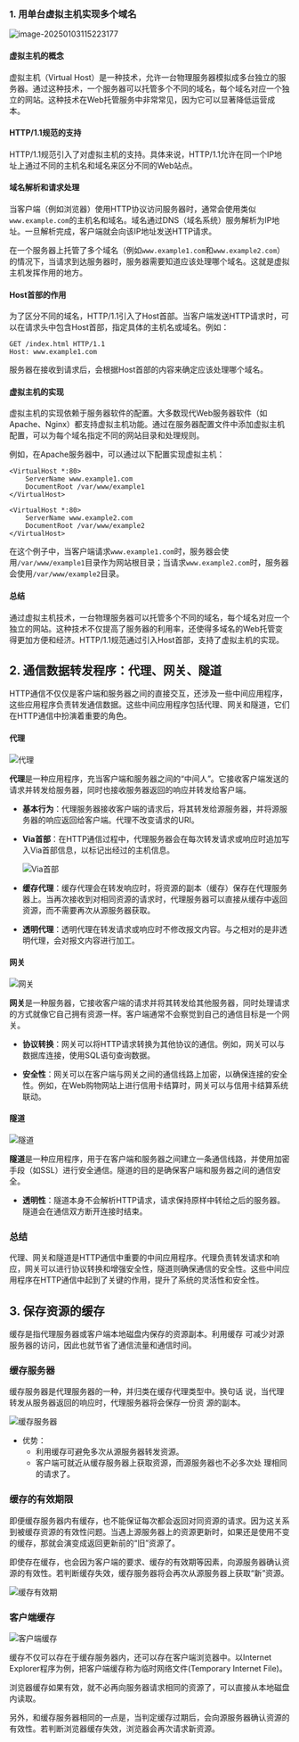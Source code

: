 ### 1. 用单台虚拟主机实现多个域名

![image-20250103115223177](https://raw.githubusercontent.com/chongzicbo/images/main/picgo/image-20250103115223177.png)

#### 虚拟主机的概念
虚拟主机（Virtual Host）是一种技术，允许一台物理服务器模拟成多台独立的服务器。通过这种技术，一个服务器可以托管多个不同的域名，每个域名对应一个独立的网站。这种技术在Web托管服务中非常常见，因为它可以显著降低运营成本。

#### HTTP/1.1规范的支持
HTTP/1.1规范引入了对虚拟主机的支持。具体来说，HTTP/1.1允许在同一个IP地址上通过不同的主机名和域名来区分不同的Web站点。

#### 域名解析和请求处理
当客户端（例如浏览器）使用HTTP协议访问服务器时，通常会使用类似`www.example.com`的主机名和域名。域名通过DNS（域名系统）服务解析为IP地址。一旦解析完成，客户端就会向该IP地址发送HTTP请求。

在一个服务器上托管了多个域名（例如`www.example1.com`和`www.example2.com`）的情况下，当请求到达服务器时，服务器需要知道应该处理哪个域名。这就是虚拟主机发挥作用的地方。

#### Host首部的作用
为了区分不同的域名，HTTP/1.1引入了Host首部。当客户端发送HTTP请求时，可以在请求头中包含Host首部，指定具体的主机名或域名。例如：

```
GET /index.html HTTP/1.1
Host: www.example1.com
```

服务器在接收到请求后，会根据Host首部的内容来确定应该处理哪个域名。

#### 虚拟主机的实现
虚拟主机的实现依赖于服务器软件的配置。大多数现代Web服务器软件（如Apache、Nginx）都支持虚拟主机功能。通过在服务器配置文件中添加虚拟主机配置，可以为每个域名指定不同的网站目录和处理规则。

例如，在Apache服务器中，可以通过以下配置实现虚拟主机：

```
<VirtualHost *:80>
    ServerName www.example1.com
    DocumentRoot /var/www/example1
</VirtualHost>

<VirtualHost *:80>
    ServerName www.example2.com
    DocumentRoot /var/www/example2
</VirtualHost>
```

在这个例子中，当客户端请求`www.example1.com`时，服务器会使用`/var/www/example1`目录作为网站根目录；当请求`www.example2.com`时，服务器会使用`/var/www/example2`目录。

#### 总结
通过虚拟主机技术，一台物理服务器可以托管多个不同的域名，每个域名对应一个独立的网站。这种技术不仅提高了服务器的利用率，还使得多域名的Web托管变得更加方便和经济。HTTP/1.1规范通过引入Host首部，支持了虚拟主机的实现。

## 2. 通信数据转发程序：代理、网关、隧道

HTTP通信不仅仅是客户端和服务器之间的直接交互，还涉及一些中间应用程序，这些应用程序负责转发通信数据。这些中间应用程序包括代理、网关和隧道，它们在HTTP通信中扮演着重要的角色。

#### 代理

![代理](https://raw.githubusercontent.com/chongzicbo/images/main/picgo/image-20250103115541965.png)

**代理**是一种应用程序，充当客户端和服务器之间的“中间人”。它接收客户端发送的请求并转发给服务器，同时也接收服务器返回的响应并转发给客户端。

- **基本行为**：代理服务器接收客户端的请求后，将其转发给源服务器，并将源服务器的响应返回给客户端。代理不改变请求的URI。

- **Via首部**：在HTTP通信过程中，代理服务器会在每次转发请求或响应时追加写入Via首部信息，以标记出经过的主机信息。

  ![Via首部](https://raw.githubusercontent.com/chongzicbo/images/main/picgo/image-20250103115604163.png)

- **缓存代理**：缓存代理会在转发响应时，将资源的副本（缓存）保存在代理服务器上。当再次接收到对相同资源的请求时，代理服务器可以直接从缓存中返回资源，而不需要再次从源服务器获取。

- **透明代理**：透明代理在转发请求或响应时不修改报文内容。与之相对的是非透明代理，会对报文内容进行加工。

#### 网关

![网关](https://raw.githubusercontent.com/chongzicbo/images/main/picgo/image-20250103115710764.png)

**网关**是一种服务器，它接收客户端的请求并将其转发给其他服务器，同时处理请求的方式就像它自己拥有资源一样。客户端通常不会察觉到自己的通信目标是一个网关。

- **协议转换**：网关可以将HTTP请求转换为其他协议的通信。例如，网关可以与数据库连接，使用SQL语句查询数据。

- **安全性**：网关可以在客户端与网关之间的通信线路上加密，以确保连接的安全性。例如，在Web购物网站上进行信用卡结算时，网关可以与信用卡结算系统联动。

  

#### 隧道

![隧道](./images/HTTP%E5%9F%BA%E7%A1%8006%EF%BC%9A%E4%B8%8EHTTP%E5%8D%8F%E4%BD%9C%E7%9A%84Web%E6%9C%8D%E5%8A%A1%E5%99%A8/image-20250103115741835.png)

**隧道**是一种应用程序，用于在客户端和服务器之间建立一条通信线路，并使用加密手段（如SSL）进行安全通信。隧道的目的是确保客户端和服务器之间的通信安全。

- **透明性**：隧道本身不会解析HTTP请求，请求保持原样中转给之后的服务器。隧道会在通信双方断开连接时结束。

### 总结

代理、网关和隧道是HTTP通信中重要的中间应用程序。代理负责转发请求和响应，网关可以进行协议转换和增强安全性，隧道则确保通信的安全性。这些中间应用程序在HTTP通信中起到了关键的作用，提升了系统的灵活性和安全性。

## 3. 保存资源的缓存

缓存是指代理服务器或客户端本地磁盘内保存的资源副本。利用缓存 可减少对源服务器的访问，因此也就节省了通信流量和通信时间。

### 缓存服务器

缓存服务器是代理服务器的一种，并归类在缓存代理类型中。换句话 说，当代理转发从服务器返回的响应时，代理服务器将会保存一份资 源的副本。

![缓存服务器](https://raw.githubusercontent.com/chongzicbo/images/main/picgo/image-20250103120042644.png)

- 优势：
  - 利用缓存可避免多次从源服务器转发资源。
  - 客户端可就近从缓存服务器上获取资源，而源服务器也不必多次处 理相同的请求了。

### 缓存的有效期限

即便缓存服务器内有缓存，也不能保证每次都会返回对同资源的请求。因为这关系到被缓存资源的有效性问题。当遇上源服务器上的资源更新时，如果还是使用不变的缓存，那就会演变成返回更新前的“旧”资源了。

即使存在缓存，也会因为客户端的要求、缓存的有效期等因素，向源服务器确认资源的有效性。若判断缓存失效，缓存服务器将会再次从源服务器上获取“新”资源。

![缓存有效期](https://raw.githubusercontent.com/chongzicbo/images/main/picgo/image-20250103120225532.png)

### 客户端缓存

![客户端缓存](https://raw.githubusercontent.com/chongzicbo/images/main/picgo/image-20250103120308365.png)

缓存不仅可以存在于缓存服务器内，还可以存在客户端浏览器中。以Internet Explorer程序为例，把客户端缓存称为临时网络文件(Temporary Internet File)。

浏览器缓存如果有效，就不必再向服务器请求相同的资源了，可以直接从本地磁盘内读取。

另外，和缓存服务器相同的一点是，当判定缓存过期后，会向源服务器确认资源的有效性。若判断浏览器缓存失效，浏览器会再次请求新资源。